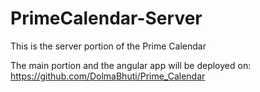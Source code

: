 # PrimeCalendar-Server

This is the server portion of the Prime Calendar

The main portion and the angular app will be deployed on: https://github.com/DolmaBhuti/Prime_Calendar
